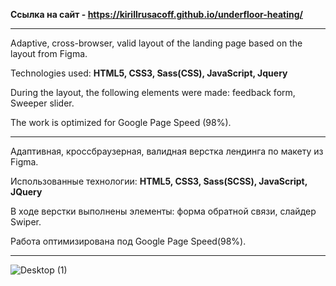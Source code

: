 <b>Ссылка на сайт - https://kirillrusacoff.github.io/underfloor-heating/ </b>

********************
Adaptive, cross-browser, valid layout of the landing page based on the layout from Figma. 

Technologies used: <b>HTML5, CSS3, Sass(CSS), JavaScript, Jquery</b>

During the layout, the following elements were made: feedback form, Sweeper slider.

The work is optimized for Google Page Speed (98%).

********************

Адаптивная, кроссбраузерная, валидная верстка лендинга по макету из Figma. 

Использованные технологии: <b>HTML5, CSS3, Sass(SCSS), JavaScript, JQuery</b>

В ходе верстки выполнены элементы: форма обратной связи, слайдер Swiper.

Работа оптимизирована под  Google Page Speed(98%).

********************
![Desktop (1)](https://github.com/KirillRusacoff/underfloor-heating/assets/121468262/177d5c52-477b-405a-9811-b477ea09313c)
